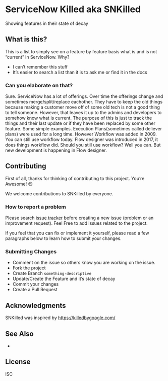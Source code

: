 # ServiceNow Killed aka SNKilled

Showing features in their state of decay

## What is this?

This is a list to simply see on a feature by feature basis what is and is not “current” in ServiceNow.
Why?

- I can’t remember this stuff
- It’s easier to search a list than it is to ask me or find it in the docs

### Can you elaborate on that?

Sure. ServiceNow has a lot of offerings. Over time the offerings change and sometimes merge/split/replace eachother. They have to keep the old things because making a customer move off of some old tech is not a good thing to tell someone. However, that leaves it up to the admins and developers to somehow know what is current. The purpose of this is just to track the things and their last update or if they have been replaced by some other feature. Some simple examples. Execution Plans(sometimes called deliever plans) were used for a long time. However Workflow was added in 2009. You can still use workflow today. Flow designer was introduced in 2017, it does things workflow did. Should you still use workflow? Well you can. But new development is happening in Flow designer.

## Contributing

First of all, thanks for thinking of contributing to this project. You’re Awesome! 😍

We welcome contributions to SNKilled by everyone.

### How to report a problem

Please search [issue tracker] before creating a new issue (problem or an improvement request). Feel Free to add issues related to the project.

If you feel that you can fix or implement it yourself, please read a few paragraphs below to learn how to submit your changes.

### Submitting Changes

- Comment on the issue so others know you are working on the issue.
- Fork the project
- Create Branch `something-descriptive`
- Update/Create the Feature and it’s state of decay
- Commit your changes
- Create a Pull Request

## Acknowledgments

SNKilled was inspired by https://killedbygoogle.com/

## See Also

- 

## License

ISC

[issue tracker]: https://github.com/jacebenson/snkilled/issues